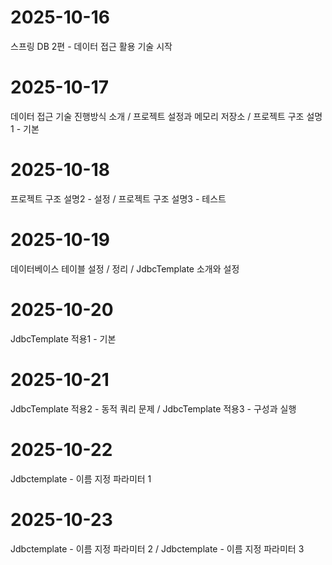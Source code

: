 # 2025-10-16
스프링 DB 2편 - 데이터 접근 활용 기술 시작
# 2025-10-17
데이터 접근 기술 진행방식 소개 / 프로젝트 설정과 메모리 저장소 / 프로젝트 구조 설명 1 - 기본
# 2025-10-18
프로젝트 구조 설명2 - 설정 / 프로젝트 구조 설명3 - 테스트
# 2025-10-19
데이터베이스 테이블 설정 / 정리 / JdbcTemplate 소개와 설정
# 2025-10-20
JdbcTemplate 적용1 - 기본
# 2025-10-21
JdbcTemplate 적용2 - 동적 쿼리 문제 / JdbcTemplate 적용3 - 구성과 실행
# 2025-10-22
Jdbctemplate - 이름 지정 파라미터 1
# 2025-10-23
Jdbctemplate - 이름 지정 파라미터 2 / Jdbctemplate - 이름 지정 파라미터 3
